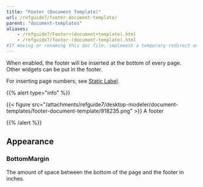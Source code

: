```yaml
---
title: "Footer (Document Template)"
url: /refguide7/footer-document-template/
parent: "document-templates"
aliases:
    - /refguide7/Footer+(document+template).html
    - /refguide7/footer-(document-template).html
#If moving or renaming this doc file, implement a temporary redirect and let the respective team know they should update the URL in the product. See Mapping to Products for more details.
---
```



When enabled, the footer will be inserted at the bottom of every page. Other widgets can be put in the footer.

For inserting page numbers, see [Static Label](/refguide7/static-label-document-template/).

{{% alert type="info" %}}

{{< figure src="/attachments/refguide7/desktop-modeler/document-templates/footer-document-template/918235.png" >}}
A footer

{{% /alert %}}

## Appearance

### BottomMargin

The amount of space between the bottom of the page and the footer in inches.
